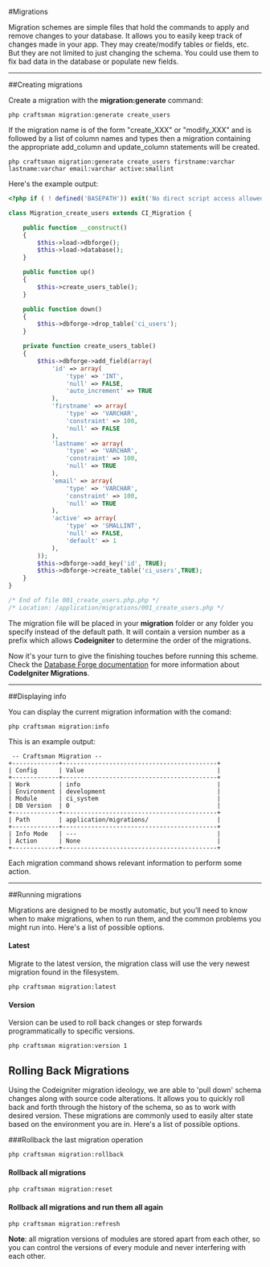 #Migrations

Migration schemes are simple files that hold the commands to apply and remove changes to your database. It allows you to easily keep track of changes made in your app. They may create/modify tables or fields, etc. But they are not limited to just changing the schema. You could use them to fix bad data in the database or populate new fields.

---

##Creating migrations

Create a migration with the **migration:generate** command:

```
php craftsman migration:generate create_users
```

If the migration name is of the form "create_XXX" or "modify_XXX" and is followed by a list of column names and types then a migration containing the appropriate add_column and update_column statements will be created.

```
php craftsman migration:generate create_users firstname:varchar lastname:varchar email:varchar active:smallint
```

Here's the example output:

```php
<?php if ( ! defined('BASEPATH')) exit('No direct script access allowed');

class Migration_create_users extends CI_Migration {

	public function __construct()
	{
		$this->load->dbforge();
		$this->load->database();
	}

	public function up() 
	{
		$this->create_users_table();
	}

	public function down() 
	{
		$this->dbforge->drop_table('ci_users');
	}

	private function create_users_table()
	{
		$this->dbforge->add_field(array(
			'id' => array(
				'type' => 'INT',
				'null' => FALSE,
				'auto_increment' => TRUE
			),
			'firstname' => array(
				'type' => 'VARCHAR',
				'constraint' => 100,
				'null' => FALSE
			),
			'lastname' => array(
				'type' => 'VARCHAR',
				'constraint' => 100,
				'null' => TRUE
			),
			'email' => array(
				'type' => 'VARCHAR',
				'constraint' => 100,
				'null' => TRUE
			),
			'active' => array(
				'type' => 'SMALLINT',
				'null' => FALSE,
				'default' => 1
			),
		));
		$this->dbforge->add_key('id', TRUE);
		$this->dbforge->create_table('ci_users',TRUE);		
	}
}

/* End of file 001_create_users.php.php */
/* Location: /application/migrations/001_create_users.php */
```

The migration file will be placed in your **migration** folder or any folder you specify instead of the default path. It will contain a version number as a prefix which allows **Codeigniter** to determine the order of the migrations.

Now it's your turn to give the finishing touches before running this scheme. Check the [Database Forge documentation](http://www.codeigniter.com/user_guide/database/forge.html) for more information about **CodeIgniter Migrations**.

---

##Displaying info

You can display the current migration information with the comand:

```
php craftsman migration:info
```

This is an example output:

```
 -- Craftsman Migration -- 
+-------------+-------------------------------------------+
| Config      | Value                                     |
+-------------+-------------------------------------------+
| Work        | info                                      |
| Environment | development                               |
| Module      | ci_system                                 |
| DB Version  | 0                                         |
+-------------+-------------------------------------------+
| Path        | application/migrations/ 				  |
+-------------+-------------------------------------------+
| Info Mode   | ---                                       |
| Action      | None                                      |
+-------------+-------------------------------------------+
```

Each migration command shows relevant information to perform some action.

---

##Running migrations

Migrations are designed to be mostly automatic, but you’ll need to know when to make migrations, when to run them, and the common problems you might run into. Here's a list of possible options.

#### Latest

Migrate to the latest version, the migration class will use the very newest migration found in the filesystem.

```
php craftsman migration:latest
```

#### Version

Version can be used to roll back changes or step forwards programmatically to specific versions. 

```
php craftsman migration:version 1
```

## Rolling Back Migrations

Using the Codeigniter migration ideology, we are able to 'pull down' schema changes along with source code alterations. It allows you to quickly roll back and forth through the history of the schema, so as to work with desired version. These migrations are commonly used to easily alter state based on the environment you are in. Here's a list of possible options.

###Rollback the last migration operation

```
php craftsman migration:rollback
```

#### Rollback all migrations

```
php craftsman migration:reset
```

#### Rollback all migrations and run them all again

```
php craftsman migration:refresh
```

**Note**: all migration versions of modules are stored apart from each other, so you can control the versions of every module and never interfering with each other.